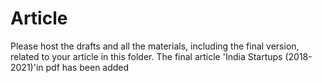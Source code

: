 # Article

Please host the drafts and all the materials, including the final version, related to your article in this folder.
The final article 'India Startups (2018-2021)'in pdf has been added
